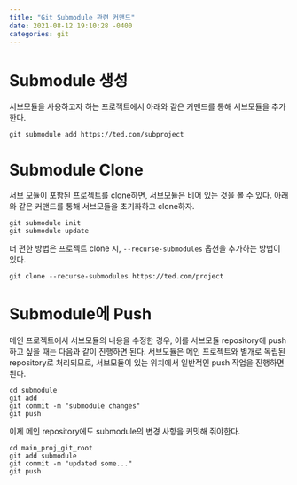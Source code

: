 ```yaml
---
title: "Git Submodule 관련 커맨드"
date: 2021-08-12 19:10:28 -0400
categories: git
---
```


# Submodule 생성

서브모듈을 사용하고자 하는 프로젝트에서 아래와 같은 커맨드를 통해 서브모듈을 추가한다.

```git
git submodule add https://ted.com/subproject
```

# Submodule Clone

서브 모듈이 포함된 프로젝트를 clone하면, 서브모듈은 비어 있는 것을 볼 수 있다.
아래와 같은 커맨드를 통해 서브모듈을 초기화하고 clone하자.

```git
git submodule init
git submodule update
```

더 편한 방법은 프로젝트 clone 시, `--recurse-submodules` 옵션을 추가하는 방법이 있다.
```git
git clone --recurse-submodules https://ted.com/project
```

# Submodule에 Push

메인 프로젝트에서 서브모듈의 내용을 수정한 경우, 이를 서브모듈 repository에 push하고 싶을 때는 다음과 같이 진행하면 된다.
서브모듈은 메인 프로젝트와 별개로 독립된 repository로 처리되므로, 서브모듈이 있는 위치에서 일반적인 push 작업을 진행하면 된다.

```git
cd submodule
git add . 
git commit -m "submodule changes"
git push 
```

이제 메인 repository에도 submodule의 변경 사항을 커밋해 줘야한다.

```git
cd main_proj_git_root
git add submodule
git commit -m "updated some..."
git push
```






